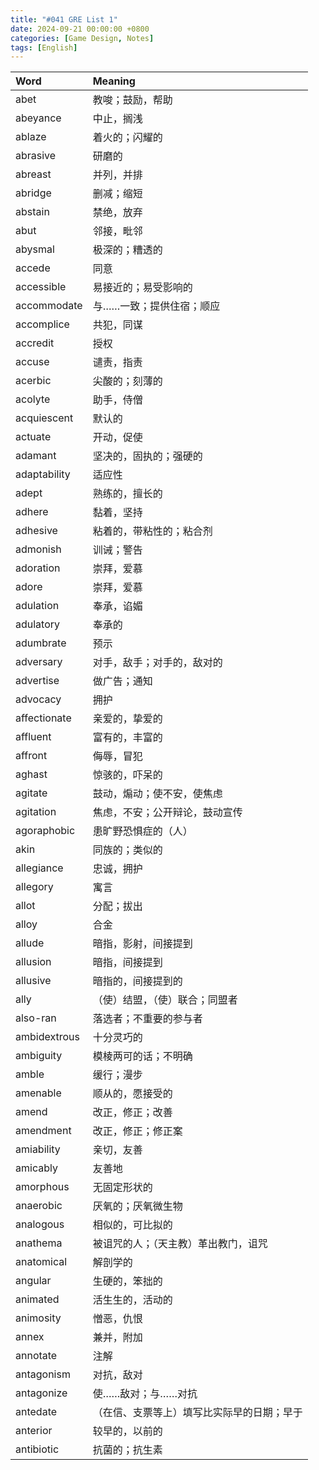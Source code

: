 ```yaml
---
title: "#041 GRE List 1"
date: 2024-09-21 00:00:00 +0800
categories: [Game Design, Notes]
tags: [English]
---
```


|Word|Meaning|
|:---|:---|
|abet|教唆；鼓励，帮助|
|abeyance|中止，搁浅|
|ablaze|着火的；闪耀的|
|abrasive|研磨的|
|abreast|并列，并排|
|abridge|删减；缩短|
|abstain|禁绝，放弃|
|abut|邻接，毗邻|
|abysmal|极深的；糟透的|
|accede|同意|
|accessible|易接近的；易受影响的|
|accommodate|与……一致；提供住宿；顺应|
|accomplice|共犯，同谋|
|accredit|授权|
|accuse|谴责，指责|
|acerbic|尖酸的；刻薄的|
|acolyte|助手，侍僧|
|acquiescent|默认的|
|actuate|开动，促使|
|adamant|坚决的，固执的；强硬的|
|adaptability|适应性|
|adept|熟练的，擅长的|
|adhere|黏着，坚持|
|adhesive|粘着的，带粘性的；粘合剂|
|admonish|训诫；警告|
|adoration|崇拜，爱慕|
|adore|崇拜，爱慕|
|adulation|奉承，谄媚|
|adulatory|奉承的|
|adumbrate|预示|
|adversary|对手，敌手；对手的，敌对的|
|advertise|做广告；通知|
|advocacy|拥护|
|affectionate|亲爱的，挚爱的|
|affluent|富有的，丰富的|
|affront|侮辱，冒犯|
|aghast|惊骇的，吓呆的|
|agitate|鼓动，煽动；使不安，使焦虑|
|agitation|焦虑，不安；公开辩论，鼓动宣传|
|agoraphobic|患旷野恐惧症的（人）|
|akin|同族的；类似的|
|allegiance|忠诚，拥护|
|allegory|寓言|
|allot|分配；拔出|
|alloy|合金|
|allude|暗指，影射，间接提到|
|allusion|暗指，间接提到|
|allusive|暗指的，间接提到的|
|ally|（使）结盟，（使）联合；同盟者|
|also-ran|落选者；不重要的参与者|
|ambidextrous|十分灵巧的|
|ambiguity|模棱两可的话；不明确|
|amble|缓行；漫步|
|amenable|顺从的，愿接受的|
|amend|改正，修正；改善|
|amendment|改正，修正；修正案|
|amiability|亲切，友善|
|amicably|友善地|
|amorphous|无固定形状的|
|anaerobic|厌氧的；厌氧微生物|
|analogous|相似的，可比拟的|
|anathema|被诅咒的人；（天主教）革出教门，诅咒|
|anatomical|解剖学的|
|angular|生硬的，笨拙的|
|animated|活生生的，活动的|
|animosity|憎恶，仇恨|
|annex|兼并，附加|
|annotate|注解|
|antagonism|对抗，敌对|
|antagonize|使……敌对；与……对抗|
|antedate|（在信、支票等上）填写比实际早的日期；早于|
|anterior|较早的，以前的|
|antibiotic|抗菌的；抗生素|
